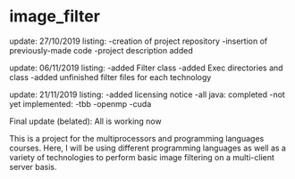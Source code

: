 # image_filter

update: 27/10/2019
listing:
	-creation of project repository
	-insertion of previously-made code
	-project description added

update: 06/11/2019
listing:
	-added Filter class
	-added Exec directories and class
	-added unfinished filter files for each technology
	
update: 21/11/2019
listing:
	-added licensing notice
	-all java: completed
	-not yet implemented:
		-tbb
		-openmp
		-cuda

Final update (belated): All is working now

This is a project for the multiprocessors and programming languages courses. Here, I will be using different programming languages as well as a variety of technologies to perform basic image filtering on a multi-client server basis.

